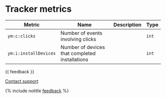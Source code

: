 # Tracker metrics

| Metric | Name | Description | Type |
| ----- | ----- | ----- | ----- |
| `ym:c:clicks` | Number of events involving clicks |  | `int` |
| `ym:i:installDevices` | Number of devices that completed installations |  | `int` |

{{ feedback }}

<a href="../../../troubleshooting/feedback-new">
  <span class="button">Contact support</span>
</a>

{% include notitle [feedback](../../../_includes/feedback-button.md) %}
